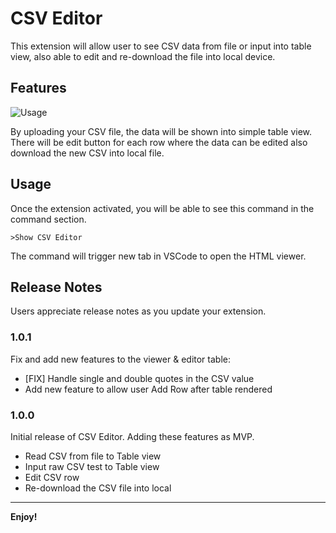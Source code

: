 # CSV Editor

This extension will allow user to see CSV data from file or input into table view, also able to edit and re-download the file into local device.

## Features

![Usage](https://s6.gifyu.com/images/bbBcc.gif)

By uploading your CSV file, the data will be shown into simple table view. There will be edit button for each row where the data can be edited also download the new CSV into local file.

## Usage

Once the extension activated, you will be able to see this command in the command section.
```
>Show CSV Editor
```
The command will trigger new tab in VSCode to open the HTML viewer.

## Release Notes

Users appreciate release notes as you update your extension.

### 1.0.1

Fix and add new features to the viewer & editor table:
- [FIX] Handle single and double quotes in the CSV value
- Add new feature to allow user Add Row after table rendered

### 1.0.0

Initial release of CSV Editor. Adding these features as MVP.
- Read CSV from file to Table view
- Input raw CSV test to Table view
- Edit CSV row
- Re-download the CSV file into local

---

**Enjoy!**
